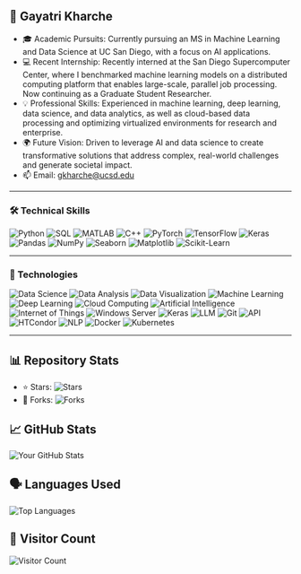 ## 🌟 Gayatri Kharche

- 🎓 Academic Pursuits: Currently pursuing an MS in Machine Learning and Data Science at UC San Diego, with a focus on AI applications.
- 💻 Recent Internship: Recently interned at the San Diego Supercomputer Center, where I benchmarked machine learning models on a distributed computing platform that enables large-scale, parallel job processing. Now continuing as a Graduate Student Researcher.
- 💡 Professional Skills: Experienced in machine learning, deep learning, data science, and data analytics, as well as cloud-based data processing and optimizing virtualized environments for research and enterprise.
- 🌍 Future Vision: Driven to leverage AI and data science to create transformative solutions that address complex, real-world challenges and generate societal impact.
- 📫 Email: gkharche@ucsd.edu

---

### 🛠️ Technical Skills

![Python](https://img.shields.io/badge/-Python-3776AB?logo=python&logoColor=white&style=flat)
![SQL](https://img.shields.io/badge/-SQL-4479A1?logo=sqlite&logoColor=white&style=flat)
![MATLAB](https://img.shields.io/badge/-MATLAB-EAB8B8?logo=matlab&logoColor=black&style=flat)
![C++](https://img.shields.io/badge/-C++-00599C?logo=cplusplus&logoColor=white&style=flat)
![PyTorch](https://img.shields.io/badge/-PyTorch-EE4C2C?logo=pytorch&logoColor=white&style=flat)
![TensorFlow](https://img.shields.io/badge/-TensorFlow-FF6F20?logo=tensorflow&logoColor=white&style=flat)
![Keras](https://img.shields.io/badge/-Keras-D00000?logo=keras&logoColor=white&style=flat)
![Pandas](https://img.shields.io/badge/-Pandas-150458?logo=pandas&logoColor=white&style=flat)
![NumPy](https://img.shields.io/badge/-NumPy-013243?logo=numpy&logoColor=white&style=flat)
![Seaborn](https://img.shields.io/badge/-Seaborn-30B8C8?logo=seaborn&logoColor=white&style=flat)
![Matplotlib](https://img.shields.io/badge/-Matplotlib-003D5B?logo=matplotlib&logoColor=white&style=flat)
![Scikit-Learn](https://img.shields.io/badge/-Scikit--Learn-F7931E?logo=scikit-learn&logoColor=white&style=flat)

---

### 🔧 Technologies

![Data Science](https://img.shields.io/badge/-Data%20Science-00BFFF?style=flat&logo=datastudio&logoColor=white)
![Data Analysis](https://img.shields.io/badge/-Data%20Analysis-3A9B5A?style=flat&logo=tableau&logoColor=white)
![Data Visualization](https://img.shields.io/badge/-Data%20Visualization-FF6347?style=flat&logo=chart.js&logoColor=white)
![Machine Learning](https://img.shields.io/badge/-Machine%20Learning-FFCE00?style=flat&logo=google-cloud&logoColor=black)
![Deep Learning](https://img.shields.io/badge/-Deep%20Learning-FF6F20?style=flat&logo=tensorflow&logoColor=white)
![Cloud Computing](https://img.shields.io/badge/-Cloud%20Computing-00C3E6?style=flat&logo=aws&logoColor=white)
![Artificial Intelligence](https://img.shields.io/badge/-Artificial%20Intelligence-007ACC?style=flat&logo=azure&logoColor=white)
![Internet of Things](https://img.shields.io/badge/-IoT-008CBA?style=flat&logo=iot&logoColor=white)
![Windows Server](https://img.shields.io/badge/-Windows%20Server-0078D4?style=flat&logo=microsoft&logoColor=white)
![Keras](https://img.shields.io/badge/-Keras-D00000?logo=keras&logoColor=white&style=flat)
![LLM](https://img.shields.io/badge/-LLM-FFA500?style=flat&logo=language&logoColor=white)
![Git](https://img.shields.io/badge/-Git-F05032?logo=git&logoColor=white&style=flat)
![API](https://img.shields.io/badge/-API-4A90E2?logo=api&logoColor=white&style=flat)
![HTCondor](https://img.shields.io/badge/-HTCondor-0066CC?logo=htcondor&logoColor=white&style=flat)
![NLP](https://img.shields.io/badge/-NLP-8FBBE3?logo=nlp&logoColor=white&style=flat)
![Docker](https://img.shields.io/badge/-Docker-2496ED?logo=docker&logoColor=white&style=flat)
![Kubernetes](https://img.shields.io/badge/-Kubernetes-326CE5?logo=kubernetes&logoColor=white&style=flat)

---

## 📊 Repository Stats

- ⭐ Stars: ![Stars](https://img.shields.io/github/stars/USERNAME/REPOSITORY_NAME?style=social)
- 🍴 Forks: ![Forks](https://img.shields.io/github/forks/USERNAME/REPOSITORY_NAME?style=social)

## 📈 GitHub Stats

![Your GitHub Stats](https://github-readme-stats.vercel.app/api?username=USERNAME&show_icons=true&hide_title=true&count_private=true&theme=radical)

## 🗣️ Languages Used

![Top Languages](https://github-readme-stats.vercel.app/api/top-langs/?username=USERNAME&layout=compact&theme=radical)

## 👥 Visitor Count

![Visitor Count](https://profile-counter.glitch.me/USERNAME/count.svg)


